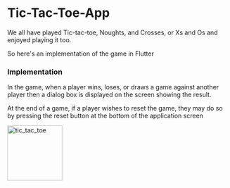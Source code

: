 # Tic-Tac-Toe-App


We all have played Tic-tac-toe, Noughts, and Crosses, or Xs and Os and enjoyed playing it too.

So here's an implementation of the game in Flutter


### Implementation

In the game, when a player wins, loses, or draws a game against another player then a dialog box is displayed on the screen showing the result.

At the end of a game, if a player wishes to reset the game, they may do so by pressing the reset button at the bottom of the application screen


<img width="125" alt="tic_tac_toe" src="https://user-images.githubusercontent.com/72210577/161075387-02029366-fc80-4ddb-9653-0b593affdbcb.png">
